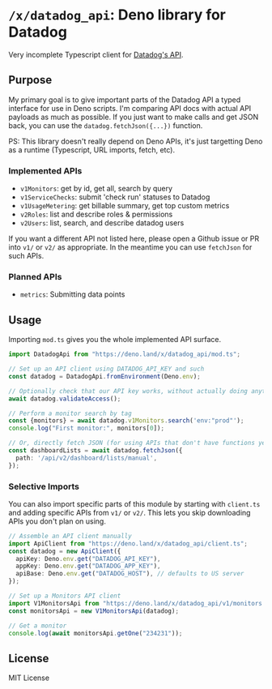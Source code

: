 # `/x/datadog_api`: Deno library for Datadog

Very incomplete Typescript client
for [Datadog's API](https://docs.datadoghq.com/api/v1/).

## Purpose

My primary goal is to give important parts of the Datadog API
a typed interface for use in Deno scripts.
I'm comparing API docs with actual API payloads as much as possible.
If you just want to make calls and get JSON back,
you can use the `datadog.fetchJson({...})` function.

PS: This library doesn't really depend on Deno APIs,
it's just targetting Deno as a runtime (Typescript, URL imports, fetch, etc).

### Implemented APIs

* `v1Monitors`: get by id, get all, search by query
* `v1ServiceChecks`: submit 'check run' statuses to Datadog
* `v1UsageMetering`: get billable summary, get top custom metrics
* `v2Roles`: list and describe roles & permissions
* `v2Users`: list, search, and describe datadog users

If you want a different API not listed here,
please open a Github issue or PR into `v1/` or `v2/` as appropriate.
In the meantime you can use `fetchJson` for such APIs.

### Planned APIs

* `metrics`: Submitting data points

## Usage

Importing `mod.ts` gives you the whole implemented API surface.

```typescript
import DatadogApi from "https://deno.land/x/datadog_api/mod.ts";

// Set up an API client using DATADOG_API_KEY and such
const datadog = DatadogApi.fromEnvironment(Deno.env);

// Optionally check that our API key works, without actually doing anything
await datadog.validateAccess();

// Perform a monitor search by tag
const {monitors} = await datadog.v1Monitors.search('env:"prod"');
console.log("First monitor:", monitors[0]);

// Or, directly fetch JSON (for using APIs that don't have functions yet)
const dashboardLists = await datadog.fetchJson({
  path: '/api/v2/dashboard/lists/manual',
});
```

### Selective Imports

You can also import specific parts of this module by
starting with `client.ts` and adding specific APIs from `v1/` or `v2/`.
This lets you skip downloading APIs you don't plan on using.

```typescript
// Assemble an API client manually
import ApiClient from "https://deno.land/x/datadog_api/client.ts";
const datadog = new ApiClient({
  apiKey: Deno.env.get("DATADOG_API_KEY"),
  appKey: Deno.env.get("DATADOG_APP_KEY"),
  apiBase: Deno.env.get("DATADOG_HOST"), // defaults to US server
});

// Set up a Monitors API client
import V1MonitorsApi from "https://deno.land/x/datadog_api/v1/monitors.ts";
const monitorsApi = new V1MonitorsApi(datadog);

// Get a monitor
console.log(await monitorsApi.getOne("234231"));
```

## License

MIT License
